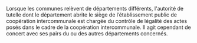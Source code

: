Lorsque les communes relèvent de départements différents, l'autorité de tutelle dont le département abrite le siège de l’établissement public de coopération intercommunale est chargée du contrôle de légalité des actes posés dans le cadre de la coopération intercommunale. Il agit cependant de concert avec ses pairs du ou des autres départements concernés.